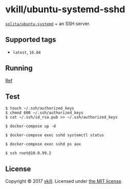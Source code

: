 # vkill/ubuntu-systemd-sshd

[`solita/ubuntu-systemd`](https://hub.docker.com/r/solita/ubuntu-systemd/) + an SSH server.

## Supported tags

* `latest`, `16.04`

## Running

[Ref](https://github.com/solita/docker-systemd-ssh#running)

## Test

```
$ touch ~/.ssh/authorized_keys
$ chmod 600 ~/.ssh/authorized_keys
$ cat ~/.ssh/id_rsa.pub >> ~/.ssh/authorized_keys

$ docker-compose up -d

$ docker-compose exec sshd systemctl status

$ docker-compose exec sshd ps aux

$ ssh root@10.0.99.2
```

## License

Copyright © 2017 [vkill](http://www.vkill.net). Licensed under [the MIT license](LICENSE).
